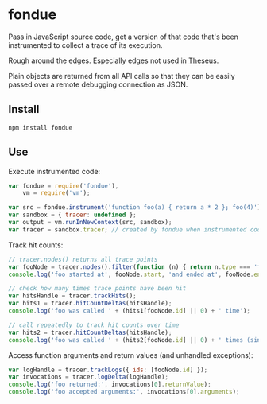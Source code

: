 fondue
======

Pass in JavaScript source code, get a version of that code that's been instrumented to collect a trace of its execution.

Rough around the edges. Especially edges not used in [Theseus](https://github.com/adobe-research/theseus).

Plain objects are returned from all API calls so that they can be easily passed over a remote debugging connection as JSON.

Install
-------

    npm install fondue

Use
---

Execute instrumented code:

````javascript
var fondue = require('fondue'),
    vm = require('vm');

var src = fondue.instrument('function foo(a) { return a * 2 }; foo(4)');
var sandbox = { tracer: undefined };
var output = vm.runInNewContext(src, sandbox);
var tracer = sandbox.tracer; // created by fondue when instrumented code is run
````

Track hit counts:

````javascript
// tracer.nodes() returns all trace points
var fooNode = tracer.nodes().filter(function (n) { return n.type === 'function' && n.name === 'foo' })[0];
console.log('foo started at', fooNode.start, 'and ended at', fooNode.end);

// check how many times trace points have been hit
var hitsHandle = tracer.trackHits();
var hits1 = tracer.hitCountDeltas(hitsHandle);
console.log('foo was called ' + (hits1[fooNode.id] || 0) + ' time');

// call repeatedly to track hit counts over time
var hits2 = tracer.hitCountDeltas(hitsHandle);
console.log('foo was called ' + (hits2[fooNode.id] || 0) + ' times (since last check)');
````

Access function arguments and return values (and unhandled exceptions):

````javascript
var logHandle = tracer.trackLogs({ ids: [fooNode.id] });
var invocations = tracer.logDelta(logHandle);
console.log('foo returned:', invocations[0].returnValue);
console.log('foo accepted arguments:', invocations[0].arguments);
````
